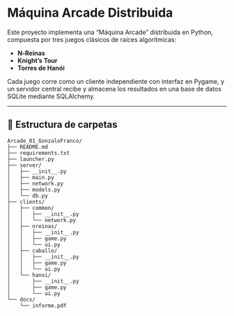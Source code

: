 # Máquina Arcade Distribuida

Este proyecto implementa una “Máquina Arcade” distribuida en Python, compuesta por tres juegos clásicos de raíces algorítmicas:

- **N‑Reinas**  
- **Knight’s Tour**  
- **Torres de Hanói**  

Cada juego corre como un cliente independiente con interfaz en Pygame, y un servidor central recibe y almacena los resultados en una base de datos SQLite mediante SQLAlchemy.

---

## 📁 Estructura de carpetas

```plaintext
Arcade_01_GonzaloFranco/
├── README.md
├── requirements.txt
├── launcher.py
├── server/
│   ├── __init__.py
│   ├── main.py
│   ├── network.py
│   ├── models.py
│   └── db.py
├── clients/
│   ├── common/
│   │   ├── __init__.py
│   │   └── network.py
│   ├── nreinas/
│   │   ├── __init__.py
│   │   ├── game.py
│   │   └── ui.py
│   ├── caballo/
│   │   ├── __init__.py
│   │   ├── game.py
│   │   └── ui.py
│   └── hanoi/
│       ├── __init__.py
│       ├── game.py
│       └── ui.py
└── docs/
    └── informe.pdf
